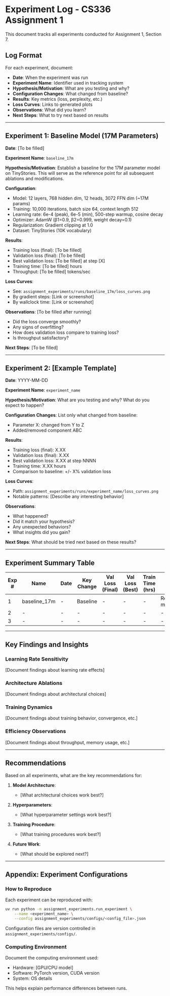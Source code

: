 # Experiment Log - CS336 Assignment 1

This document tracks all experiments conducted for Assignment 1, Section 7.

## Log Format

For each experiment, document:
- **Date**: When the experiment was run
- **Experiment Name**: Identifier used in tracking system
- **Hypothesis/Motivation**: What are you testing and why?
- **Configuration Changes**: What changed from baseline?
- **Results**: Key metrics (loss, perplexity, etc.)
- **Loss Curves**: Links to generated plots
- **Observations**: What did you learn?
- **Next Steps**: What to try next based on results

---

## Experiment 1: Baseline Model (17M Parameters)

**Date**: [To be filled]

**Experiment Name**: `baseline_17m`

**Hypothesis/Motivation**:
Establish a baseline for the 17M parameter model on TinyStories. This will serve as the reference point for all subsequent ablations and modifications.

**Configuration**:
- Model: 12 layers, 768 hidden dim, 12 heads, 3072 FFN dim (~17M params)
- Training: 10,000 iterations, batch size 64, context length 512
- Learning rate: 6e-4 (peak), 6e-5 (min), 500-step warmup, cosine decay
- Optimizer: AdamW (β1=0.9, β2=0.999, weight decay=0.1)
- Regularization: Gradient clipping at 1.0
- Dataset: TinyStories (10K vocabulary)

**Results**:
- Training loss (final): [To be filled]
- Validation loss (final): [To be filled]
- Best validation loss: [To be filled] at step [X]
- Training time: [To be filled] hours
- Throughput: [To be filled] tokens/sec

**Loss Curves**:
- See: `assignment_experiments/runs/baseline_17m/loss_curves.png`
- By gradient steps: [Link or screenshot]
- By wallclock time: [Link or screenshot]

**Observations**:
[To be filled after running]
- Did the loss converge smoothly?
- Any signs of overfitting?
- How does validation loss compare to training loss?
- Is throughput satisfactory?

**Next Steps**:
[To be filled]

---

## Experiment 2: [Example Template]

**Date**: YYYY-MM-DD

**Experiment Name**: `experiment_name`

**Hypothesis/Motivation**:
What are you testing and why? What do you expect to happen?

**Configuration Changes**:
List only what changed from baseline:
- Parameter X: changed from Y to Z
- Added/removed component ABC

**Results**:
- Training loss (final): X.XX
- Validation loss (final): X.XX
- Best validation loss: X.XX at step NNNN
- Training time: X.XX hours
- Comparison to baseline: +/- X% validation loss

**Loss Curves**:
- Path: `assignment_experiments/runs/experiment_name/loss_curves.png`
- Notable patterns: [Describe any interesting behavior]

**Observations**:
- What happened?
- Did it match your hypothesis?
- Any unexpected behaviors?
- What insights did you gain?

**Next Steps**:
What should be tried next based on these results?

---

## Experiment Summary Table

| Exp # | Name | Date | Key Change | Val Loss (Final) | Val Loss (Best) | Train Time (hrs) | Notes |
|-------|------|------|------------|------------------|-----------------|------------------|-------|
| 1 | baseline_17m | - | Baseline | - | - | - | Reference model |
| 2 | - | - | - | - | - | - | - |
| 3 | - | - | - | - | - | - | - |

---

## Key Findings and Insights

### Learning Rate Sensitivity
[Document findings about learning rate effects]

### Architecture Ablations
[Document findings about architectural choices]

### Training Dynamics
[Document findings about training behavior, convergence, etc.]

### Efficiency Observations
[Document findings about throughput, memory usage, etc.]

---

## Recommendations

Based on all experiments, what are the key recommendations for:

1. **Model Architecture**:
   - [What architectural choices work best?]

2. **Hyperparameters**:
   - [What hyperparameter settings work best?]

3. **Training Procedure**:
   - [What training procedures work best?]

4. **Future Work**:
   - [What should be explored next?]

---

## Appendix: Experiment Configurations

### How to Reproduce

Each experiment can be reproduced with:

```bash
uv run python -m assignment_experiments.run_experiment \
    --name <experiment_name> \
    --config assignment_experiments/configs/<config_file>.json
```

Configuration files are version controlled in `assignment_experiments/configs/`.

### Computing Environment

Document the computing environment used:
- Hardware: [GPU/CPU model]
- Software: PyTorch version, CUDA version
- System: OS details

This helps explain performance differences between runs.
